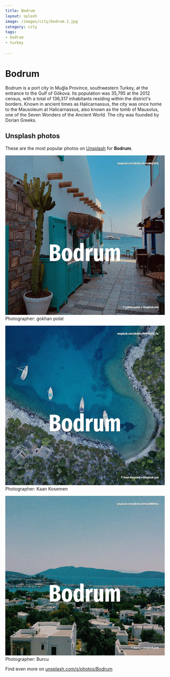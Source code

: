 ```yaml
---
title: Bodrum
layout: splash
image: /images/city/bodrum.1.jpg
category: city
tags:
- bodrum
- turkey

---
```

# Bodrum

Bodrum  is a port city in Muğla Province, southwestern Turkey, at the entrance to the Gulf of  Gökova. Its population was 35,795 at the 2012 census, with a total of 136,317 inhabitants residing within  the district's borders. Known in ancient times as Halicarnassus, the city was once home to the Mausoleum at Halicarnassus,  also known as the tomb of Mausolus, one of the Seven Wonders of the Ancient World.  The city was founded by Dorian Greeks. 

 
## Unsplash photos
These are the most popular photos on [Unsplash](https://unsplash.com) for **Bodrum**.
 
![Bodrum](/images/city/bodrum.1.jpg)
Photographer:  gokhan polat
 
![Bodrum](/images/city/bodrum.2.jpg)
Photographer:  Kaan Kosemen
 
![Bodrum](/images/city/bodrum.3.jpg)
Photographer:  Burcu
 
Find even more on [unsplash.com/s/photos/Bodrum](https://unsplash.com/s/photos/Bodrum)
 
